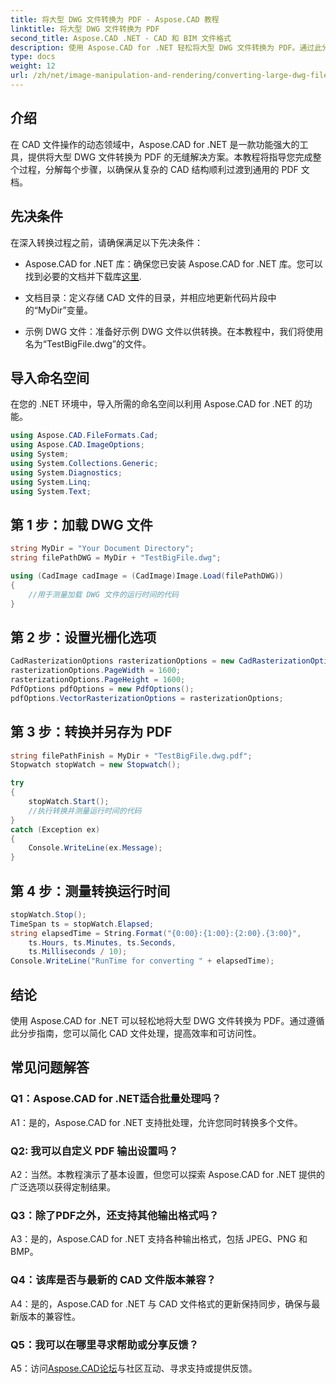 ```yaml
---
title: 将大型 DWG 文件转换为 PDF - Aspose.CAD 教程
linktitle: 将大型 DWG 文件转换为 PDF
second_title: Aspose.CAD .NET - CAD 和 BIM 文件格式
description: 使用 Aspose.CAD for .NET 轻松将大型 DWG 文件转换为 PDF。通过此分步教程简化您的 CAD 流程。
type: docs
weight: 12
url: /zh/net/image-manipulation-and-rendering/converting-large-dwg-files-to-pdf/
---
```

## 介绍

在 CAD 文件操作的动态领域中，Aspose.CAD for .NET 是一款功能强大的工具，提供将大型 DWG 文件转换为 PDF 的无缝解决方案。本教程将指导您完成整个过程，分解每个步骤，以确保从复杂的 CAD 结构顺利过渡到通用的 PDF 文档。

## 先决条件

在深入转换过程之前，请确保满足以下先决条件：

- Aspose.CAD for .NET 库：确保您已安装 Aspose.CAD for .NET 库。您可以找到必要的文档并下载库[这里](https://reference.aspose.com/cad/net/).

- 文档目录：定义存储 CAD 文件的目录，并相应地更新代码片段中的“MyDir”变量。

- 示例 DWG 文件：准备好示例 DWG 文件以供转换。在本教程中，我们将使用名为“TestBigFile.dwg”的文件。

## 导入命名空间

在您的 .NET 环境中，导入所需的命名空间以利用 Aspose.CAD for .NET 的功能。

```csharp
using Aspose.CAD.FileFormats.Cad;
using Aspose.CAD.ImageOptions;
using System;
using System.Collections.Generic;
using System.Diagnostics;
using System.Linq;
using System.Text;
```

## 第 1 步：加载 DWG 文件

```csharp
string MyDir = "Your Document Directory";
string filePathDWG = MyDir + "TestBigFile.dwg";

using (CadImage cadImage = (CadImage)Image.Load(filePathDWG))
{
    //用于测量加载 DWG 文件的运行时间的代码
}
```

## 第 2 步：设置光栅化选项

```csharp
CadRasterizationOptions rasterizationOptions = new CadRasterizationOptions();
rasterizationOptions.PageWidth = 1600;
rasterizationOptions.PageHeight = 1600;
PdfOptions pdfOptions = new PdfOptions();
pdfOptions.VectorRasterizationOptions = rasterizationOptions;
```

## 第 3 步：转换并另存为 PDF

```csharp
string filePathFinish = MyDir + "TestBigFile.dwg.pdf";
Stopwatch stopWatch = new Stopwatch();

try
{
    stopWatch.Start();
    //执行转换并测量运行时间的代码
}
catch (Exception ex)
{
    Console.WriteLine(ex.Message);
}
```

## 第 4 步：测量转换运行时间

```csharp
stopWatch.Stop();
TimeSpan ts = stopWatch.Elapsed;
string elapsedTime = String.Format("{0:00}:{1:00}:{2:00}.{3:00}",
    ts.Hours, ts.Minutes, ts.Seconds,
    ts.Milliseconds / 10);
Console.WriteLine("RunTime for converting " + elapsedTime);
```

## 结论

使用 Aspose.CAD for .NET 可以轻松地将大型 DWG 文件转换为 PDF。通过遵循此分步指南，您可以简化 CAD 文件处理，提高效率和可访问性。

## 常见问题解答

### Q1：Aspose.CAD for .NET适合批量处理吗？

A1：是的，Aspose.CAD for .NET 支持批处理，允许您同时转换多个文件。

### Q2: 我可以自定义 PDF 输出设置吗？

A2：当然。本教程演示了基本设置，但您可以探索 Aspose.CAD for .NET 提供的广泛选项以获得定制结果。

### Q3：除了PDF之外，还支持其他输出格式吗？

A3：是的，Aspose.CAD for .NET 支持各种输出格式，包括 JPEG、PNG 和 BMP。

### Q4：该库是否与最新的 CAD 文件版本兼容？

A4：是的，Aspose.CAD for .NET 与 CAD 文件格式的更新保持同步，确保与最新版本的兼容性。

### Q5：我可以在哪里寻求帮助或分享反馈？

 A5：访问[Aspose.CAD论坛](https://forum.aspose.com/c/cad/19)与社区互动、寻求支持或提供反馈。